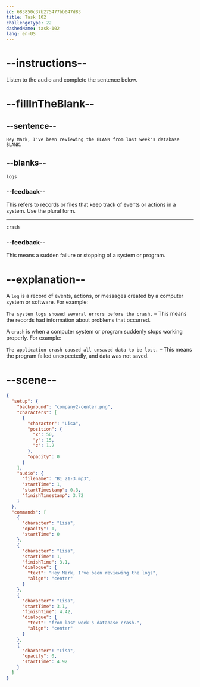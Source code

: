 ```yaml
---
id: 683850c37b275477bb047d83
title: Task 102
challengeType: 22
dashedName: task-102
lang: en-US
---
```


<!-- (Audio) Lisa: Hey Mark, I've been reviewing the logs from last week's database crash. -->

# --instructions--

Listen to the audio and complete the sentence below.

# --fillInTheBlank--

## --sentence--

`Hey Mark, I've been reviewing the BLANK from last week's database BLANK.`

## --blanks--

`logs`

### --feedback--

This refers to records or files that keep track of events or actions in a system. Use the plural form.

---

`crash`

### --feedback--

This means a sudden failure or stopping of a system or program.

# --explanation--

A `log` is a record of events, actions, or messages created by a computer system or software. For example:

`The system logs showed several errors before the crash.` – This means the records had information about problems that occurred.

A `crash` is when a computer system or program suddenly stops working properly. For example:

`The application crash caused all unsaved data to be lost.` – This means the program failed unexpectedly, and data was not saved.

# --scene--

```json
{
  "setup": {
    "background": "company2-center.png",
    "characters": [
      {
        "character": "Lisa",
        "position": {
          "x": 50,
          "y": 15,
          "z": 1.2
        },
        "opacity": 0
      }
    ],
    "audio": {
      "filename": "B1_21-3.mp3",
      "startTime": 1,
      "startTimestamp": 0.3,
      "finishTimestamp": 3.72
    }
  },
  "commands": [
    {
      "character": "Lisa",
      "opacity": 1,
      "startTime": 0
    },
    {
      "character": "Lisa",
      "startTime": 1,
      "finishTime": 3.1,
      "dialogue": {
        "text": "Hey Mark, I've been reviewing the logs",
        "align": "center"
      }
    },
    {
      "character": "Lisa",
      "startTime": 3.1,
      "finishTime": 4.42,
      "dialogue": {
        "text": "from last week's database crash.",
        "align": "center"
      }
    },
    {
      "character": "Lisa",
      "opacity": 0,
      "startTime": 4.92
    }
  ]
}
```
